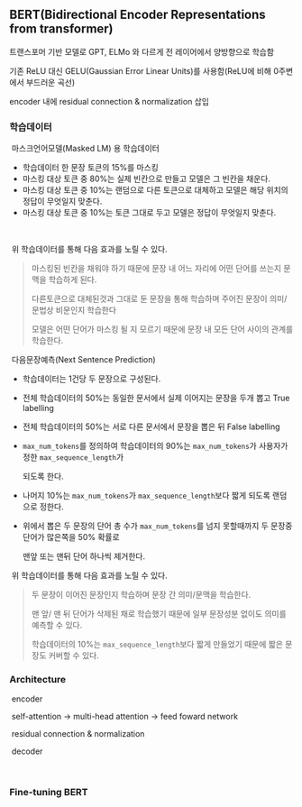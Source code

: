 ## BERT(Bidirectional Encoder Representations from transformer)



트랜스포머 기반 모델로 GPT, ELMo 와 다르게 전 레이어에서 양방향으로 학습함

기존 ReLU 대신 GELU(Gaussian Error Linear Units)를 사용함(ReLU에 비해 0주변에서 부드러운 곡선)

encoder 내에 residual connection & normalization 삽입



### 학습데이터 

​	마스크언어모델(Masked LM) 용 학습데이터

- 학습데이터 한 문장 토큰의 15%를 마스킹
- 마스킹 대상 토큰 중 80%는 실제 빈칸으로 만들고 모델은 그 빈칸을 채운다.
- 마스킹 대상 토큰 중 10%는 랜덤으로 다른 토큰으로 대체하고 모델은 해당 위치의 정답이 무엇일지 맞춘다.
- 마스킹 대상 토큰 중 10%는 토큰 그대로 두고 모델은 정답이 무엇일지 맞춘다.

​	

​	위 학습데이터를 통해 다음 효과를 노릴 수 있다.

> 마스킹된 빈칸을 채워야 하기 때문에 문장 내 어느 자리에 어떤 단어를 쓰는지 문맥을 학습하게 된다.
>
> 다른토큰으로 대체된것과 그대로 둔 문장을 통해 학습하며 주어진 문장이 의미/문법상 비문인지 학습한다
>
> 모델은 어떤 단어가 마스킹 될 지 모르기 때문에 문장 내 모든 단어 사이의 관계를 학습한다.



​	다음문장예측(Next Sentence Prediction)

- 학습데이터는 1건당 두 문장으로 구성된다.

- 전체 학습데이터의 50%는 동일한 문서에서 실제 이어지는 문장을 두개 뽑고 True labelling

- 전체 학습데이터의 50%는 서로 다른 문서에서 문장을 뽑은 뒤 False labelling

- `max_num_tokens`를 정의하여 학습데이터의 90%는 `max_num_tokens`가 사용자가 정한 `max_sequence_length`가

  되도록 한다.

- 나머지 10%는 `max_num_tokens`가 `max_sequence_length`보다 짧게 되도록 랜덤으로 정한다.

- 위에서 뽑은 두 문장의 단어 총 수가 `max_num_tokens`를 넘지 못할때까지 두 문장중 단어가 많은쪽을 50% 확률로

  맨앞 또는 맨뒤 단어 하나씩 제거한다.



​	위 학습데이터를 통해 다음 효과를 노릴 수 있다.

> 두 문장이 이어진 문장인지 학습하며 문장 간 의미/문맥을 학습한다.
>
> 맨 앞/ 맨 뒤 단어가 삭제된 채로 학습했기 때문에 일부 문장성분 없이도 의미를 예측할 수 있다.
>
> 학습데이터의 10%는 `max_sequence_length`보다 짧게 만들었기 때문에 짧은 문장도 커버할 수 있다.



### Architecture

​	encoder

​		self-attention -> multi-head attention -> feed foward network

​		residual connection & normalization



​	decoder

​		

### Fine-tuning BERT

